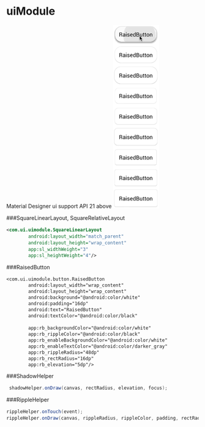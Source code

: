 # uiModule
Material Designer ui support API 21 above
![Screenshot](https://github.com/cuber5566/uiModule/blob/master/gif/ripple_shadow.gif)


###SquareLinearLayout, SquareRelativeLayout
```xml
<com.ui.uimodule.SquareLinearLayout
        android:layout_width="match_parent"
        android:layout_height="wrap_content"
        app:sl_widthWeight="3"
        app:sl_heightWeight="4"/>
```
###RaisedButton

```mxl
<com.ui.uimodule.button.RaisedButton
        android:layout_width="wrap_content"
        android:layout_height="wrap_content"
        android:background="@android:color/white"
        android:padding="16dp"
        android:text="RaisedButton"
        android:textColor="@android:color/black"
        
        app:rb_backgroundColor="@android:color/white"
        app:rb_rippleColor="@android:color/black"
        app:rb_enableBackgroundColor="@android:color/white"
        app:rb_enableTextColor="@android:color/darker_gray"
        app:rb_rippleRadius="48dp"
        app:rb_rectRadius="16dp"
        app:rb_elevation="5dp"/>
```

###ShadowHelper
```java
 shadowHelper.onDraw(canvas, rectRadius, elevation, focus);
```

###RippleHelper
```java
rippleHelper.onTouch(event);
rippleHelper.onDraw(canvas, rippleRadius, rippleColor, padding, rectRadius);
```
